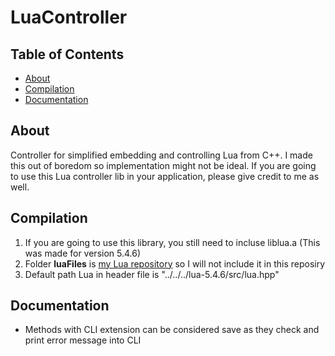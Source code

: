 # LuaController

## Table of Contents

- [About](#about)
- [Compilation](#compilation)
- [Documentation](#documentation)

## About

Controller for simplified embedding and controlling Lua from C++. I made this out of boredom so implementation might not be ideal. If you are going to use this Lua controller lib in your application, please give credit to me as well.

## Compilation

1. If you are going to use this library, you still need to incluse liblua.a (This was made for version 5.4.6)
2. Folder **luaFiles** is [my Lua repository](https://github.com/Riyufuchi/Trying-out-Lua) so I will not include it in this reposiry
3. Default path Lua in header file is "../../../lua-5.4.6/src/lua.hpp"

## Documentation

- Methods with CLI extension can be considered save as they check and print error message into CLI

